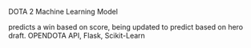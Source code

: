 DOTA 2 Machine Learning Model

predicts a win based on score, being updated to predict based on hero draft.
OPENDOTA API, Flask, Scikit-Learn
